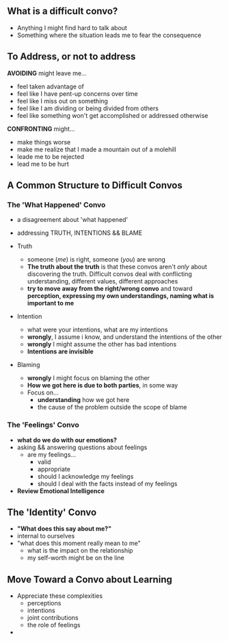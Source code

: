 ## What is a difficult convo?
- Anything I might find hard to talk about  
- Something where the situation leads me to fear the consequence

## To Address, or not to address  
**AVOIDING** might leave me...
- feel taken advantage of  
- feel like I have pent-up concerns over time
- feel like I miss out on something
- feel like I am dividing or being divided from others
- feel like something won't get accomplished or addressed otherwise  


**CONFRONTING** might...
- make things worse
- make me realize that I made a mountain out of a molehill
- leade me to be rejected
- lead me to be hurt  

## A Common Structure to Difficult Convos  
### The 'What Happened' Convo
- a disagreement about 'what happened'  
- addressing TRUTH, INTENTIONS && BLAME
- Truth
  - someone (_me_) is right, someone (_you_) are wrong
  - **The truth about the truth** is that these convos aren't _only_ about discovering the truth. Difficult convos deal with conflicting understanding, different values, different approaches
  - **try to move away from the right/wrong convo** and toward **perception, expressing my own understandings, naming what is important to me**  
- Intention
  - what were your intentions, what are my intentions
  - **wrongly**, I assume i know, and understand the intentions of the other
  - **wrongly** I might assume the other has bad intentions
  - **Intentions are invisible**

- Blaming
  - **wrongly** I might focus on blaming the other
  - **How we got here is due to both parties**, in some way
  - Focus on...
    - **understanding** how we got here
    - the cause of the problem outside the scope of blame

### The 'Feelings' Convo
- **what do we do with our emotions?**
- asking && answering questions about feelings
  - are my feelings... 
    - valid
  	- appropriate
	- should I acknowledge my feelings
	- should I deal with the facts instead of my feelings
- **Review Emotional Intelligence**

## The 'Identity' Convo
- **"What does this say about me?"**  
- internal to ourselves
- "what does this moment really mean to me"
	- what is the impact on the relationship
	- my self-worth might be on the line

## Move Toward a Convo about Learning
- Appreciate these complexities
  - perceptions
  - intentions
  - joint contributions
  - the role of feelings
- 